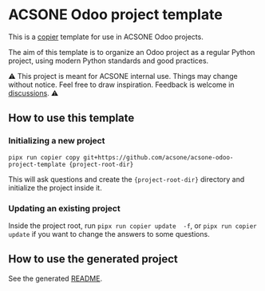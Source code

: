 # ACSONE Odoo project template

This is a [copier](https://pypi.org/project/copier/) template for use in ACSONE Odoo projects.

The aim of this template is to organize an Odoo project as a regular Python project,
using modern Python standards and good practices.

⚠️ This project is meant for ACSONE internal use. Things may change without notice. Feel
free to draw inspiration. Feedback is welcome in
[discussions](https://github.com/acsone/acsone-odoo-project-template/discussions). ⚠️

## How to use this template

### Initializing a new project

`pipx run copier copy git+https://github.com/acsone/acsone-odoo-project-template {project-root-dir}`

This will ask questions and create the `{project-root-dir}` directory and initialize the
project inside it.

### Updating an existing project

Inside the project root, run `pipx run copier update  -f`, or `pipx run copier update` if you want to
change the answers to some questions.

## How to use the generated project

See the generated [README](src/README.md.jinja).
